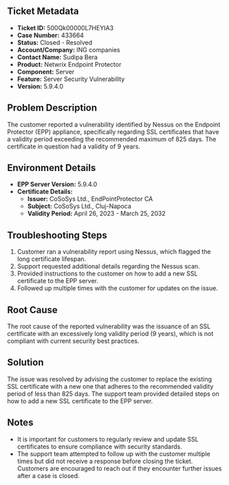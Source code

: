 ## Ticket Metadata
- **Ticket ID:** 500Qk00000L7HEYIA3
- **Case Number:** 433664
- **Status:** Closed - Resolved
- **Account/Company:** ING companies
- **Contact Name:** Sudipa Bera
- **Product:** Netwrix Endpoint Protector
- **Component:** Server
- **Feature:** Server Security Vulnerability
- **Version:** 5.9.4.0

## Problem Description
The customer reported a vulnerability identified by Nessus on the Endpoint Protector (EPP) appliance, specifically regarding SSL certificates that have a validity period exceeding the recommended maximum of 825 days. The certificate in question had a validity of 9 years.

## Environment Details
- **EPP Server Version:** 5.9.4.0
- **Certificate Details:**
  - **Issuer:** CoSoSys Ltd., EndPointProtector CA
  - **Subject:** CoSoSys Ltd., Cluj-Napoca
  - **Validity Period:** April 26, 2023 - March 25, 2032

## Troubleshooting Steps
1. Customer ran a vulnerability report using Nessus, which flagged the long certificate lifespan.
2. Support requested additional details regarding the Nessus scan.
3. Provided instructions to the customer on how to add a new SSL certificate to the EPP server.
4. Followed up multiple times with the customer for updates on the issue.

## Root Cause
The root cause of the reported vulnerability was the issuance of an SSL certificate with an excessively long validity period (9 years), which is not compliant with current security best practices.

## Solution
The issue was resolved by advising the customer to replace the existing SSL certificate with a new one that adheres to the recommended validity period of less than 825 days. The support team provided detailed steps on how to add a new SSL certificate to the EPP server.

## Notes
- It is important for customers to regularly review and update SSL certificates to ensure compliance with security standards.
- The support team attempted to follow up with the customer multiple times but did not receive a response before closing the ticket. Customers are encouraged to reach out if they encounter further issues after a case is closed.